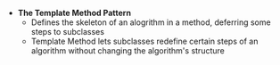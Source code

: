 - **The Template Method Pattern**
  - Defines the skeleton of an alogrithm in a method, deferring some steps to subclasses
  - Template Method lets subclasses redefine certain steps of an algorithm without changing the algorithm's structure